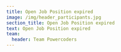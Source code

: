 ```yaml
---
title: Open Job Position expired
image: /img/header_participants.jpg
section_title: Open Job Position expired
text: Open Job Position expired
team:
  header: Team Powercoders
---
```


